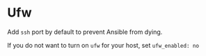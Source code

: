 # Ufw

Add `ssh` port by default to prevent Ansible from dying.

If you do not want to turn on `ufw` for your host, set `ufw_enabled: no`

